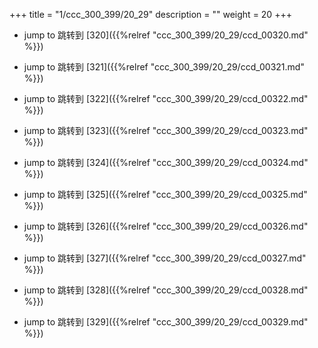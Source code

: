 +++
title = "1/ccc_300_399/20_29"
description = ""
weight = 20
+++

* jump to 跳转到 [320]({{%relref "ccc_300_399/20_29/ccd_00320.md" %}})

* jump to 跳转到 [321]({{%relref "ccc_300_399/20_29/ccd_00321.md" %}})

* jump to 跳转到 [322]({{%relref "ccc_300_399/20_29/ccd_00322.md" %}})

* jump to 跳转到 [323]({{%relref "ccc_300_399/20_29/ccd_00323.md" %}})

* jump to 跳转到 [324]({{%relref "ccc_300_399/20_29/ccd_00324.md" %}})

* jump to 跳转到 [325]({{%relref "ccc_300_399/20_29/ccd_00325.md" %}})

* jump to 跳转到 [326]({{%relref "ccc_300_399/20_29/ccd_00326.md" %}})

* jump to 跳转到 [327]({{%relref "ccc_300_399/20_29/ccd_00327.md" %}})

* jump to 跳转到 [328]({{%relref "ccc_300_399/20_29/ccd_00328.md" %}})

* jump to 跳转到 [329]({{%relref "ccc_300_399/20_29/ccd_00329.md" %}})

